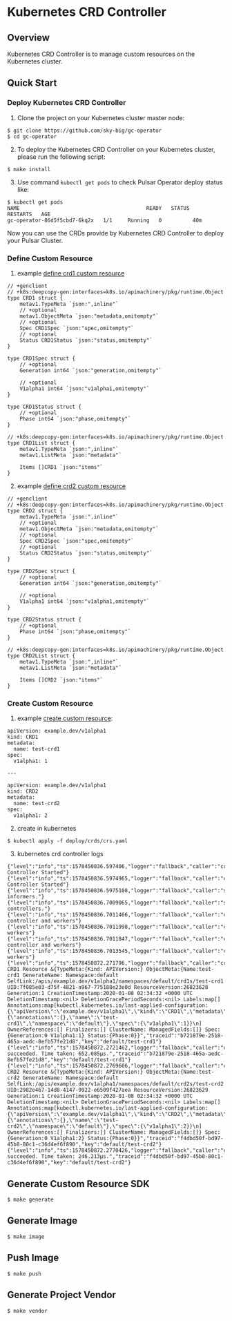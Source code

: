 # Kubernetes CRD Controller

## Overview

Kubernetes CRD Controller is to manage custom resources on the Kubernetes cluster.

## Quick Start

### Deploy Kubernetes CRD Controller

1. Clone the project on your Kubernetes cluster master node:
```
$ git clone https://github.com/sky-big/gc-operator
$ cd gc-operator
```

2. To deploy the Kubernetes CRD Controller on your Kubernetes cluster, please run the following script:
```
$ make install
```

3. Use command ```kubectl get pods``` to check Pulsar Operator deploy status like:
```
$ kubectl get pods
NAME                                         READY   STATUS    RESTARTS   AGE
gc-operator-86d5f5cbd7-6kq2x   1/1     Running   0          40m
```

Now you can use the CRDs provide by Kubernetes CRD Controller to deploy your Pulsar Cluster.

### Define Custom Resource

1. example [define crd1 custom resource](./pkg/apis/example/v1alpha1/crd1_types.go)

```
// +genclient
// +k8s:deepcopy-gen:interfaces=k8s.io/apimachinery/pkg/runtime.Object
type CRD1 struct {
	metav1.TypeMeta `json:",inline"`
	// +optional
	metav1.ObjectMeta `json:"metadata,omitempty"`
	// +optional
	Spec CRD1Spec `json:"spec,omitempty"`
	// +optional
	Status CRD1Status `json:"status,omitempty"`
}

type CRD1Spec struct {
	// +optional
	Generation int64 `json:"generation,omitempty"`

	// +optional
	V1alpha1 int64 `json:"v1alpha1,omitempty"`
}

type CRD1Status struct {
	// +optional
	Phase int64 `json:"phase,omitempty"`
}

// +k8s:deepcopy-gen:interfaces=k8s.io/apimachinery/pkg/runtime.Object
type CRD1List struct {
	metav1.TypeMeta `json:",inline"`
	metav1.ListMeta `json:"metadata"`

	Items []CRD1 `json:"items"`
}
```

2. example [define crd2 custom resource](./pkg/apis/example/v1alpha1/crd2_types.go)

```
// +genclient
// +k8s:deepcopy-gen:interfaces=k8s.io/apimachinery/pkg/runtime.Object
type CRD2 struct {
	metav1.TypeMeta `json:",inline"`
	// +optional
	metav1.ObjectMeta `json:"metadata,omitempty"`
	// +optional
	Spec CRD2Spec `json:"spec,omitempty"`
	// +optional
	Status CRD2Status `json:"status,omitempty"`
}

type CRD2Spec struct {
	// +optional
	Generation int64 `json:"generation,omitempty"`

	// +optional
	V1alpha1 int64 `json:"v1alpha1,omitempty"`
}

type CRD2Status struct {
	// +optional
	Phase int64 `json:"phase,omitempty"`
}

// +k8s:deepcopy-gen:interfaces=k8s.io/apimachinery/pkg/runtime.Object
type CRD2List struct {
	metav1.TypeMeta `json:",inline"`
	metav1.ListMeta `json:"metadata"`

	Items []CRD2 `json:"items"`
}
```

### Create Custom Resource

1. example [create custom resource](./deploy/crds/crs.yaml):

```
apiVersion: example.dev/v1alpha1
kind: CRD1
metadata:
  name: test-crd1
spec:
  v1alpha1: 1

---

apiVersion: example.dev/v1alpha1
kind: CRD2
metadata:
  name: test-crd2
spec:
  v1alpha1: 2
```

2. create in kubernetes

```
$ kubectl apply -f deploy/crds/crs.yaml
```

3. kubernetes crd controller logs

```
{"level":"info","ts":1578450836.597406,"logger":"fallback","caller":"crd1/controller.go:25","msg":"CRD1 Controller Started"}
{"level":"info","ts":1578450836.5974965,"logger":"fallback","caller":"crd2/controller.go:27","msg":"CRD2 Controller Started"}
{"level":"info","ts":1578450836.5975108,"logger":"fallback","caller":"sharemain/main.go:50","msg":"Starting informers."}
{"level":"info","ts":1578450836.7009065,"logger":"fallback","caller":"sharemain/main.go:56","msg":"Starting controllers."}
{"level":"info","ts":1578450836.7011466,"logger":"fallback","caller":"controller/controller.go:282","msg":"Starting controller and workers"}
{"level":"info","ts":1578450836.7011998,"logger":"fallback","caller":"controller/controller.go:292","msg":"Started workers"}
{"level":"info","ts":1578450836.7011847,"logger":"fallback","caller":"controller/controller.go:282","msg":"Starting controller and workers"}
{"level":"info","ts":1578450836.7013545,"logger":"fallback","caller":"controller/controller.go:292","msg":"Started workers"}
{"level":"info","ts":1578450872.271796,"logger":"fallback","caller":"crd1/crd1.go:36","msg":"Reconcile CRD1 Resource &{TypeMeta:{Kind: APIVersion:} ObjectMeta:{Name:test-crd1 GenerateName: Namespace:default SelfLink:/apis/example.dev/v1alpha1/namespaces/default/crd1s/test-crd1 UID:7f085e03-d75f-4821-a967-775188e23e0d ResourceVersion:26823628 Generation:1 CreationTimestamp:2020-01-08 02:34:32 +0000 UTC DeletionTimestamp:<nil> DeletionGracePeriodSeconds:<nil> Labels:map[] Annotations:map[kubectl.kubernetes.io/last-applied-configuration:{\"apiVersion\":\"example.dev/v1alpha1\",\"kind\":\"CRD1\",\"metadata\":{\"annotations\":{},\"name\":\"test-crd1\",\"namespace\":\"default\"},\"spec\":{\"v1alpha1\":1}}\n] OwnerReferences:[] Finalizers:[] ClusterName: ManagedFields:[]} Spec:{Generation:0 V1alpha1:1} Status:{Phase:0}}","traceid":"b721879e-2518-465a-aedc-8efb57fe21d8","key":"default/test-crd1"}
{"level":"info","ts":1578450872.2721462,"logger":"fallback","caller":"controller/controller.go:338","msg":"Reconcile succeeded. Time taken: 652.085µs.","traceid":"b721879e-2518-465a-aedc-8efb57fe21d8","key":"default/test-crd1"}
{"level":"info","ts":1578450872.2769606,"logger":"fallback","caller":"crd2/crd2.go:36","msg":"Reconcile CRD2 Resource &{TypeMeta:{Kind: APIVersion:} ObjectMeta:{Name:test-crd2 GenerateName: Namespace:default SelfLink:/apis/example.dev/v1alpha1/namespaces/default/crd2s/test-crd2 UID:2982e467-14d8-4147-9922-e6509f427aea ResourceVersion:26823629 Generation:1 CreationTimestamp:2020-01-08 02:34:32 +0000 UTC DeletionTimestamp:<nil> DeletionGracePeriodSeconds:<nil> Labels:map[] Annotations:map[kubectl.kubernetes.io/last-applied-configuration:{\"apiVersion\":\"example.dev/v1alpha1\",\"kind\":\"CRD2\",\"metadata\":{\"annotations\":{},\"name\":\"test-crd2\",\"namespace\":\"default\"},\"spec\":{\"v1alpha1\":2}}\n] OwnerReferences:[] Finalizers:[] ClusterName: ManagedFields:[]} Spec:{Generation:0 V1alpha1:2} Status:{Phase:0}}","traceid":"f4dbd50f-bd97-45b8-80c1-c36d4ef6f890","key":"default/test-crd2"}
{"level":"info","ts":1578450872.2770426,"logger":"fallback","caller":"controller/controller.go:338","msg":"Reconcile succeeded. Time taken: 246.213µs.","traceid":"f4dbd50f-bd97-45b8-80c1-c36d4ef6f890","key":"default/test-crd2"}
```

## Generate Custom Resource SDK

```
$ make generate
```

## Generate Image

```
$ make image
```

## Push Image

```
$ make push
```

## Generate Project Vendor

```
$ make vendor
```
